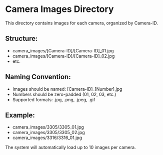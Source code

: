 # Camera Images Directory

This directory contains images for each camera, organized by Camera-ID.

## Structure:
- camera_images/[Camera-ID]/[Camera-ID]_01.jpg
- camera_images/[Camera-ID]/[Camera-ID]_02.jpg
- etc.

## Naming Convention:
- Images should be named: [Camera-ID]_[Number].jpg
- Numbers should be zero-padded (01, 02, 03, etc.)
- Supported formats: .jpg, .png, .jpeg, .gif

## Example:
- camera_images/3305/3305_01.jpg
- camera_images/3305/3305_02.jpg
- camera_images/3316/3316_01.jpg

The system will automatically load up to 10 images per camera.
